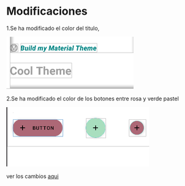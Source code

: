 # Modificaciones 
1.Se ha modificado el color del titulo,

![imagen de la modificacion 1](img/Captura1.1.PNG)

2.Se ha modificado el color de los botones entre rosa y verde pastel

![imagen de la modifcacion](img/Captura1.PNG)

ver los cambios [aqui](app/src/main/res/values/color.xml)